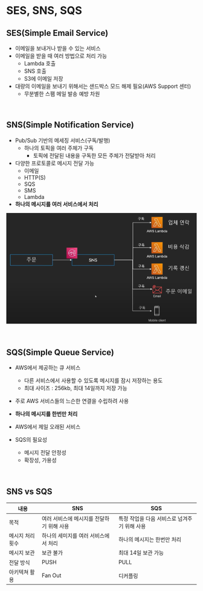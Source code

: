 # SES, SNS, SQS

## SES(Simple Email Service)

* 이메일을 보내거나 받을 수 있는 서비스
* 이메일을 받을 때 여러 방법으로 처리 가능
  * Lambda 호출
  * SNS 호출
  * S3에 이메일 저장
* 대량의 이메일을 보내기 위해서는 샌드박스 모드 해제 필요(AWS Support 센터)
  * 무분별한 스팸 메일 발송 예방 차원

<br>

## SNS(Simple Notification Service)

* Pub/Sub 기반의 메세징 서비스(구독/발행)
  * 하나의 토픽을 여러 주체가 구독
    * 토픽에 전달된 내용을 구독한 모든 주체가 전달받아 처리
* 다양한 프로토콜로 메시지 전달 가능
  * 이메일
  * HTTP(S)
  * SQS
  * SMS
  * Lambda
* **하나의 메시지를 여러 서비스에서 처리**

![](./images/SNS사용예.png)

<br>

## SQS(Simple Queue Service)

* AWS에서 제공하는 큐 서비스
  * 다른 서비스에서 사용할 수 있도록 메시지를 잠시 저장하는 용도
  * 최대 사이즈 : 256kb, 최대 14일까지 저장 가능
* 주로 AWS 서비스들의 느슨한 연결을 수립하려 사용
* **하나의 메시지를 한번만 처리**
* AWS에서 제일 오래된 서비스

* SQS의 필요성
  * 메시지 전달 안정성
  * 확장성, 가용성

<br>

## SNS vs SQS

| 내용             | SNS                                       | SQS                                          |
| ---------------- | ----------------------------------------- | -------------------------------------------- |
| 목적             | 여러 서비스에 메시지를 전달하기 위해 사용 | 특정 작업을 다음 서비스로 넘겨주기 위해 사용 |
| 메시지 처리 횟수 | 하나의 세미지를 여러 서비스에서 처리      | 하나의 메시지는 한번만 처리                  |
| 메시지 보관      | 보관 불가                                 | 최대 14일 보관 가능                          |
| 전달 방식        | PUSH                                      | PULL                                         |
| 아키텍쳐 활용    | Fan Out                                   | 디커플링                                     |

